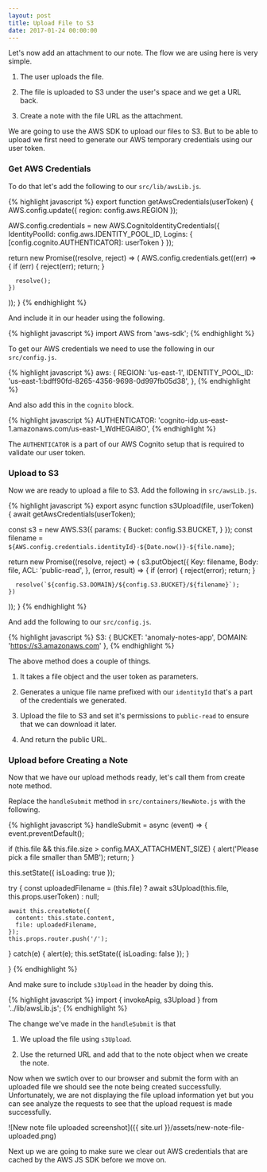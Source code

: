 ```yaml
---
layout: post
title: Upload File to S3
date: 2017-01-24 00:00:00
---
```


Let's now add an attachment to our note. The flow we are using here is very simple.

1. The user uploads the file.

2. The file is uploaded to S3 under the user's space and we get a URL back. 

3. Create a note with the file URL as the attachment.

We are going to use the AWS SDK to upload our files to S3. But to be able to upload we first need to generate our AWS temporary credentials using our user token.

### Get AWS Credentials

To do that let's add the following to our `src/lib/awsLib.js`.

{% highlight javascript %}
export function getAwsCredentials(userToken) {
  AWS.config.update({ region: config.aws.REGION });

  AWS.config.credentials = new AWS.CognitoIdentityCredentials({
    IdentityPoolId: config.aws.IDENTITY_POOL_ID,
    Logins: {
      [config.cognito.AUTHENTICATOR]: userToken
    }
  });

  return new Promise((resolve, reject) => (
    AWS.config.credentials.get((err) => {
      if (err) {
        reject(err);
        return;
      }

      resolve();
    })
  ));
}
{% endhighlight %}

And include it in our header using the following.

{% highlight javascript %}
import AWS from 'aws-sdk';
{% endhighlight %}

To get our AWS credentials we need to use the following in our `src/config.js`.

{% highlight javascript %}
aws: {
  REGION: 'us-east-1',
  IDENTITY_POOL_ID: 'us-east-1:bdff90fd-8265-4356-9698-0d997fb05d38',
},
{% endhighlight %}

And also add this in the `cognito` block.

{% highlight javascript %}
AUTHENTICATOR: 'cognito-idp.us-east-1.amazonaws.com/us-east-1_WdHEGAi8O',
{% endhighlight %}

The `AUTHENTICATOR` is a part of our AWS Cognito setup that is required to validate our user token. 

### Upload to S3

Now we are ready to upload a file to S3. Add the following in `src/awsLib.js`.

{% highlight javascript %}
export async function s3Upload(file, userToken) {
  await getAwsCredentials(userToken);

  const s3 = new AWS.S3({
    params: {
      Bucket: config.S3.BUCKET,
    }
  });
  const filename = `${AWS.config.credentials.identityId}-${Date.now()}-${file.name}`;

  return new Promise((resolve, reject) => (
    s3.putObject({
      Key: filename,
      Body: file,
      ACL: 'public-read',
    },
    (error, result) => {
      if (error) {
        reject(error);
        return;
      }

      resolve(`${config.S3.DOMAIN}/${config.S3.BUCKET}/${filename}`);
    })
  ));
}
{% endhighlight %}

And add the following to our `src/config.js`.

{% highlight javascript %}
S3: {
  BUCKET: 'anomaly-notes-app',
  DOMAIN: 'https://s3.amazonaws.com'
},
{% endhighlight %}

The above method does a couple of things.

1. It takes a file object and the user token as parameters.

2. Generates a unique file name prefixed with our `identityId` that's a part of the credentials we generated.

3. Upload the file to S3 and set it's permissions to `public-read` to ensure that we can download it later.

4. And return the public URL.

### Upload before Creating a Note

Now that we have our upload methods ready, let's call them from create note method.

Replace the `handleSubmit` method in `src/containers/NewNote.js` with the following.

{% highlight javascript %}
handleSubmit = async (event) => {
  event.preventDefault();

  if (this.file && this.file.size > config.MAX_ATTACHMENT_SIZE) {
    alert('Please pick a file smaller than 5MB');
    return;
  }

  this.setState({ isLoading: true });

  try {
    const uploadedFilename = (this.file)
      ? await s3Upload(this.file, this.props.userToken)
      : null;

    await this.createNote({
      content: this.state.content,
      file: uploadedFilename,
    });
    this.props.router.push('/');
  }
  catch(e) {
    alert(e);
    this.setState({ isLoading: false });
  }

}
{% endhighlight %}

And make sure to include `s3Upload` in the header by doing this.

{% highlight javascript %}
import { invokeApig, s3Upload } from '../lib/awsLib.js';
{% endhighlight %}

The change we've made in the `handleSubmit` is that

1. We upload the file using `s3Upload`.

2. Use the returned URL and add that to the note object when we create the note.

Now when we swtich over to our browser and submit the form with an uploaded file we should see the note being created successfully. Unfortunately, we are not displaying the file upload information yet but you can see analyze the requests to see that the upload request is made successfully.

![New note file uploaded screenshot]({{ site.url }}/assets/new-note-file-uploaded.png)

Next up we are going to make sure we clear out AWS credentials that are cached by the AWS JS SDK before we move on.
